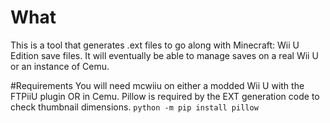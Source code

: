 # What
This is a tool that generates .ext files to go along with Minecraft: Wii U Edition save files.
It will eventually be able to manage saves on a real Wii U or an instance of Cemu.

#Requirements
You will need mcwiiu on either a modded Wii U with the FTPiiU plugin OR in Cemu.
Pillow is required by the EXT generation code to check thumbnail dimensions.
`python -m pip install pillow`
